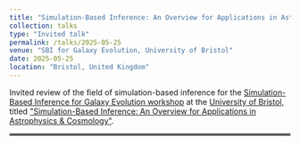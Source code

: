```yaml
---
title: "Simulation-Based Inference: An Overview for Applications in Astrophysics & Cosmology"
collection: talks
type: "Invited talk"
permalink: /talks/2025-05-25
venue: "SBI for Galaxy Evolution, University of Bristol"
date: 2025-05-25
location: "Bristol, United Kingdom"
---
```


 Invited review of the field of simulation-based inference for the [Simulation-Based Inference for Galaxy Evolution workshop](https://sbi-galev.github.io/2025/) at the [University of Bristol](https://www.bristol.ac.uk/), titled ["Simulation-Based Inference: An Overview for Applications in Astrophysics & Cosmology"](../files/2025-05-25_sbi-intro_sbi-galev_maximilian_von_wietersheim-kramsta.pdf).

<hr style="border:2px solid gray">

